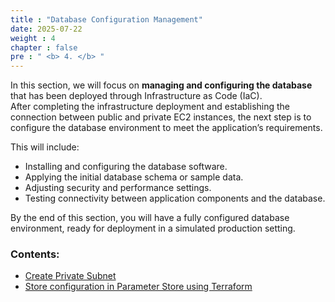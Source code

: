 ```yaml
---
title : "Database Configuration Management"
date: 2025-07-22
weight : 4
chapter : false
pre : " <b> 4. </b> "
---
```



In this section, we will focus on **managing and configuring the database** that has been deployed through Infrastructure as Code (IaC).  
After completing the infrastructure deployment and establishing the connection between public and private EC2 instances, the next step is to configure the database environment to meet the application’s requirements.

This will include:
- Installing and configuring the database software.
- Applying the initial database schema or sample data.
- Adjusting security and performance settings.
- Testing connectivity between application components and the database.

By the end of this section, you will have a fully configured database environment, ready for deployment in a simulated production setting.

### Contents:

  - [Create Private Subnet](./4.1-updateiamrole/)
  - [Store configuration in Parameter Store using Terraform](./4.2-creates3bucket/)
